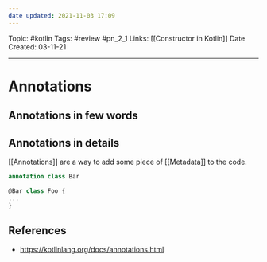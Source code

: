 ```yaml
---
date updated: 2021-11-03 17:09
---
```


Topic: #kotlin
Tags: #review #pn_2_1
Links: [[Constructor in Kotlin]]
Date Created: 03-11-21

---

# Annotations

## Annotations in few words

## Annotations in details

[[Annotations]] are a way to add some piece of [[Metadata]] to the code.

```kotlin
annotation class Bar

@Bar class Foo {
...
}
```

## References

- <https://kotlinlang.org/docs/annotations.html>
